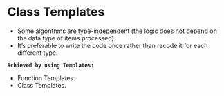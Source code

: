 # Class Templates
- Some algorithms are type-independent (the logic does not depend on the data type of items processed).
- It’s preferable to write the code once rather than recode it for each different type.


**`Achieved by using Templates:`**
- Function Templates.
- Class Templates.
